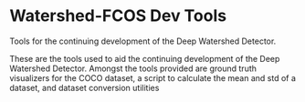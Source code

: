 # Watershed-FCOS Dev Tools
Tools for the continuing development of the Deep Watershed Detector.

These are the tools used to aid the continuing development of the Deep Watershed Detector.
Amongst the tools provided are ground truth visualizers for the COCO dataset, a script to calculate the mean and std of a dataset, and dataset conversion utilities
